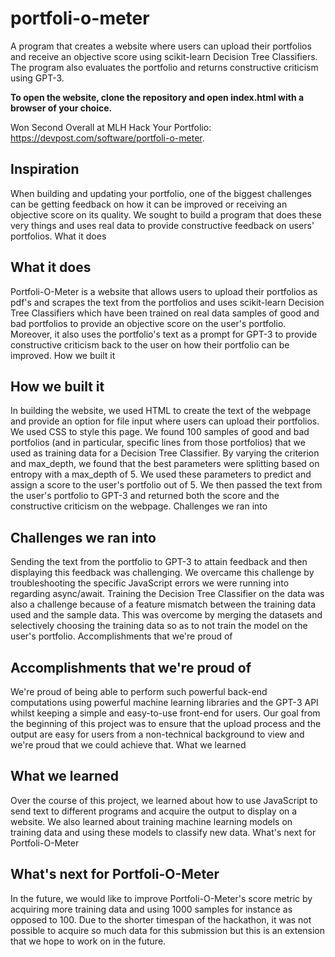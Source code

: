 # portfoli-o-meter
A program that creates a website where users can upload their portfolios and receive an objective score using scikit-learn Decision Tree Classifiers.
The program also evaluates the portfolio and returns constructive criticism using GPT-3.

**To open the website, clone the repository and open index.html with a browser of your choice.**

Won Second Overall at MLH Hack Your Portfolio: https://devpost.com/software/portfoli-o-meter.

## Inspiration

When building and updating your portfolio, one of the biggest challenges can be getting feedback on how it can be improved or receiving an objective score on its quality. We sought to build a program that does these very things and uses real data to provide constructive feedback on users' portfolios.
What it does

## What it does
Portfoli-O-Meter is a website that allows users to upload their portfolios as pdf's and scrapes the text from the portfolios and uses scikit-learn Decision Tree Classifiers which have been trained on real data samples of good and bad portfolios to provide an objective score on the user's portfolio. Moreover, it also uses the portfolio's text as a prompt for GPT-3 to provide constructive criticism back to the user on how their portfolio can be improved.
How we built it

## How we built it
In building the website, we used HTML to create the text of the webpage and provide an option for file input where users can upload their portfolios. We used CSS to style this page. We found 100 samples of good and bad portfolios (and in particular, specific lines from those portfolios) that we used as training data for a Decision Tree Classifier. By varying the criterion and max_depth, we found that the best parameters were splitting based on entropy with a max_depth of 5. We used these parameters to predict and assign a score to the user's portfolio out of 5. We then passed the text from the user's portfolio to GPT-3 and returned both the score and the constructive criticism on the webpage.
Challenges we ran into

## Challenges we ran into
Sending the text from the portfolio to GPT-3 to attain feedback and then displaying this feedback was challenging. We overcame this challenge by troubleshooting the specific JavaScript errors we were running into regarding async/await. Training the Decision Tree Classifier on the data was also a challenge because of a feature mismatch between the training data used and the sample data. This was overcome by merging the datasets and selectively choosing the training data so as to not train the model on the user's portfolio.
Accomplishments that we're proud of

## Accomplishments that we're proud of
We're proud of being able to perform such powerful back-end computations using powerful machine learning libraries and the GPT-3 API whilst keeping a simple and easy-to-use front-end for users. Our goal from the beginning of this project was to ensure that the upload process and the output are easy for users from a non-technical background to view and we're proud that we could achieve that.
What we learned

## What we learned
Over the course of this project, we learned about how to use JavaScript to send text to different programs and acquire the output to display on a website. We also learned about training machine learning models on training data and using these models to classify new data.
What's next for Portfoli-O-Meter

## What's next for Portfoli-O-Meter
In the future, we would like to improve Portfoli-O-Meter's score metric by acquiring more training data and using 1000 samples for instance as opposed to 100. Due to the shorter timespan of the hackathon, it was not possible to acquire so much data for this submission but this is an extension that we hope to work on in the future.

